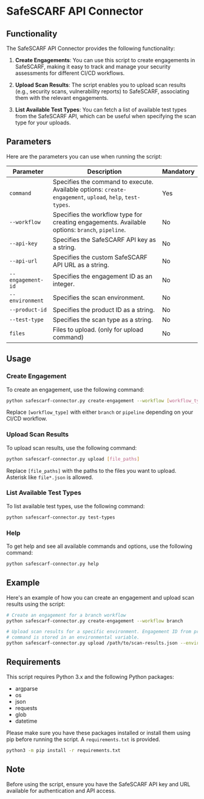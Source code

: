 # SafeSCARF API Connector
## Functionality

The SafeSCARF API Connector provides the following functionality:

1. **Create Engagements**: You can use this script to create engagements in
   SafeSCARF, making it easy to track and manage your security assessments for
   different CI/CD workflows.

1. **Upload Scan Results**: The script enables you to upload scan results (e.g.,
   security scans, vulnerability reports) to SafeSCARF, associating them with
   the relevant engagements.

1. **List Available Test Types**: You can fetch a list of available test types
   from the SafeSCARF API, which can be useful when specifying the scan type for
   your uploads.

## Parameters

Here are the parameters you can use when running the script:

| Parameter                | Description                                                                                                 | Mandatory |
|--------------------------|-------------------------------------------------------------------------------------------------------------|-----------|
| `command`                | Specifies the command to execute. Available options: `create-engagement`, `upload`, `help`, `test-types`.   | Yes       |
| `--workflow`             | Specifies the workflow type for creating engagements. Available options: `branch`, `pipeline`.              | No        |
| `--api-key`              | Specifies the SafeSCARF API key as a string.                                                                | No        |
| `--api-url`              | Specifies the custom SafeSCARF API URL as a string.                                                         | No        |
| `--engagement-id`        | Specifies the engagement ID as an integer.                                                                  | No        |
| `--environment`          | Specifies the scan environment.                                                                             | No        |
| `--product-id`           | Specifies the product ID as a string.                                                                       | No        |
| `--test-type`            | Specifies the scan type as a string.                                                                        | No        |
| `files`                  | Files to upload. (only for upload command)                                                                  | No        |

## Usage

### Create Engagement

To create an engagement, use the following command:

```bash
python safescarf-connector.py create-engagement --workflow [workflow_type]
```

Replace `[workflow_type]` with either `branch` or `pipeline` depending on your
CI/CD workflow.

### Upload Scan Results

To upload scan results, use the following command:

```bash
python safescarf-connector.py upload [file_paths]
```

Replace `[file_paths]` with the paths to the files you want to upload. Asterisk
like `file*.json` is allowed.

### List Available Test Types

To list available test types, use the following command:

```bash
python safescarf-connector.py test-types
```

### Help

To get help and see all available commands and options, use the following command:

```bash
python safescarf-connector.py help
```

## Example

Here's an example of how you can create an engagement and upload scan results using the script:

```bash
# Create an engagement for a branch workflow
python safescarf-connector.py create-engagement --workflow branch

# Upload scan results for a specific environment. Engagement ID from previous
# command is stored in an environmental variable.
python safescarf-connector.py upload /path/to/scan-results.json --environment staging
```

## Requirements

This script requires Python 3.x and the following Python packages:

* argparse
* os
* json
* requests
* glob
* datetime

Please make sure you have these packages installed or install them using pip
before running the script. A `requirements.txt` is provided.

```bash
python3 -m pip install -r requirements.txt
```

## Note

Before using the script, ensure you have the SafeSCARF API key and URL available
for authentication and API access.